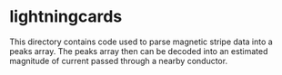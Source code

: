# lightningcards

This directory contains code used to parse magnetic stripe data into a peaks array.  The peaks array then can be decoded into an estimated magnitude of current passed through a nearby conductor.
